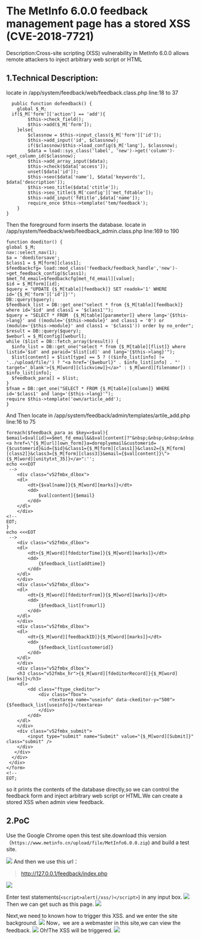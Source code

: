 # The MetInfo 6.0.0 feedback management page has a stored XSS (CVE-2018-7721) #

Description:Cross-site scripting (XSS) vulnerability in MetInfo 6.0.0 allows remote attackers to inject arbitrary web script or HTML

## 1.Technical Description: ##

locate in /app/system/feedback/web/feedback.class.php line:18 to 37

	  public function dofeedback() {
		global $_M;
      if($_M['form']['action'] == 'add'){
			$this->check_field();
			$this->add($_M['form']);
		}else{
			$classnow = $this->input_class($_M['form']['id']);
			$this->add_input('id', $classnow);
			if($classnow)$this->load_config($_M['lang'], $classnow);
			$data = load::sys_class('label', 'new')->get('column')->get_column_id($classnow);
			$this->add_array_input($data);
			$this->check($data['access']);
			unset($data['id']);
			$this->seo($data['name'], $data['keywords'], $data['description']);
			$this->seo_title($data['ctitle']);
			$this->seo_title($_M['config']['met_fdtable']);
			$this->add_input('fdtitle',$data['name']);
			require_once $this->template('tem/feedback');
		}
	}

Then the foreground form inserts the database.
locate in /app/system/feedback/web/feedback_admin.class.php line:169 to 190

	function doeditor() {
    global $_M;
    nav::select_nav(1);
    $a = 'doeditorsave';
    $class1 = $_M[form][class1];
	$feedbackcfg= load::mod_class('feedback/feedback_handle','new')->get_feedback_config($class1);
    $met_fd_email=$feedbackcfg[met_fd_email][value];
    $id = $_M[form][id];
    $query = "UPDATE {$_M[table][feedback]} SET readok='1' WHERE id='{$_M['form']['id']}'";
    DB::query($query);
    $feedback_list = DB::get_one("select * from {$_M[table][feedback]} where id='$id' and class1 = '$class1'");
    $query = "SELECT * FROM  {$_M[table][parameter]} where lang='{$this->lang}' and ((module='{$this->module}' and class1 = '0') or (module='{$this->module}' and class1 = '$class1')) order by no_order";
    $result = DB::query($query);
    $weburl = $_M[config][weburl];
    while ($list = DB::fetch_array($result)) {
      $info_list = DB::get_one("select * from {$_M[table][flist]} where listid='$id' and paraid='$list[id]' and lang='{$this->lang}'");
      $list[content] = $list[type] == 5 ? (($info_list[info] != '../upload/file/') ? "<a href='{$weburl}" . $info_list[info] . "' target='_blank'>{$_M[word][clickview]}</a>" : $_M[word][filenomor]) : $info_list[info];
      $feedback_para[] = $list;
    }
    $fnam = DB::get_one("SELECT * FROM {$_M[table][column]} WHERE id='$class1' and lang='{$this->lang}'");
    require $this->template('own/article_add');
	}

And Then locate in /app/system/feedback/admin/templates/artile_add.php line:16 to 75

	foreach($feedback_para as $key=>$val){
    $email=$val[id]==$met_fd_email&&$val[content]?"&nbsp;&nbsp;&nbsp;&nbsp;<a href=\"{$_M[url][own_form]}a=doreplyemail&customerid={$customerid}&id={$id}&class1={$_M[form][class1]}&class2={$_M[form][class2]}&class3={$_M[form][class3]}&email={$val[content]}\">{$_M[word][unitytxt_35]}</a>":'';
    echo <<<EOT
     -->
		<div class="v52fmbx_dlbox">
		<dl>
			<dt>{$val[name]}{$_M[word][marks]}</dt>
			<dd>
				$val[content]{$email}
			</dd>
		</dl>
		</div>
    <!--
    EOT;
    }
    echo <<<EOT
     -->
		<div class="v52fmbx_dlbox">
		<dl>
			<dt>{$_M[word][fdeditorTime]}{$_M[word][marks]}</dt>
			<dd>
				{$feedback_list[addtime]}
			</dd>
		</dl>
		</div>
		<div class="v52fmbx_dlbox">
		<dl>
			<dt>{$_M[word][fdeditorFrom]}{$_M[word][marks]}</dt>
			<dd>
				{$feedback_list[fromurl]}
			</dd>
		</dl>
		</div>
		<div class="v52fmbx_dlbox">
		<dl>
			<dt>{$_M[word][feedbackID]}{$_M[word][marks]}</dt>
			<dd>
				{$feedback_list[customerid]}
			</dd>
		</dl>
		</div>
		<div class="v52fmbx_dlbox">
		<h3 class="v52fmbx_hr">{$_M[word][fdeditorRecord]}{$_M[word][marks]}</h3>
		<dl>
			<dd class="ftype_ckeditor">
				<div class="fbox">
					<textarea name="useinfo" data-ckeditor-y="500">{$feedback_list[useinfo]}</textarea>
				</div>
			</dd>
		</dl>
		</div>
		<div class="v52fmbx_submit">
			<input type="submit" name="Submit" value="{$_M[word][Submit]}" class="submit" />
		</div>
       </div>
      </div>
     </div>
    </form>
    <!--
    EOT;

so it prints the contents of the database directly,so we can control the feedback form and inject arbitrary web script or HTML.We can create a stored XSS when admin view feedback.

## 2.PoC ##

Use the Google Chrome open this test site.download this version（```https://www.metinfo.cn/upload/file/MetInfo6.0.0.zip```) and build a test site.

![](test.png)
And then we use this url：

> http://127.0.0.1/feedback/index.php


![](1.png)

Enter test statements(```<script>alert(/xss/)</script>```) in any input box.
![](0.png)
Then we can get such as this page.
![](2.png)

Next,we need to known how to trigger this XSS. and we enter the site background.
![](3.png)
Now，we are a webmaster in this site,we can view the feedback.
![](4.png)
Oh!The XSS will be triggered.
![](5.png)

